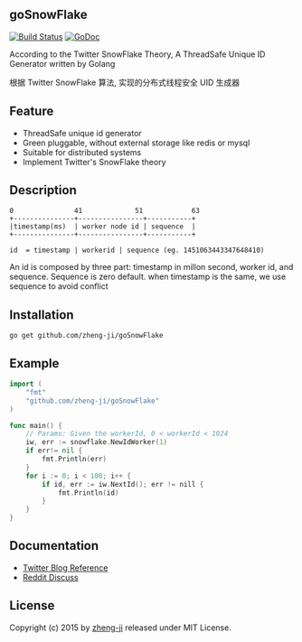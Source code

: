 ## goSnowFlake

[![Build Status](https://travis-ci.org/zheng-ji/goSnowFlake.svg)](https://travis-ci.org/zheng-ji/goSnowFlake)
[![GoDoc](https://godoc.org/github.com/zheng-ji/goSnowFlake?status.svg)](https://godoc.org/github.com/zheng-ji/goSnowFlake)

According to the Twitter SnowFlake Theory, A ThreadSafe Unique ID  Generator written by Golang

根据 Twitter SnowFlake 算法, 实现的分布式线程安全 UID 生成器

Feature
--------

* ThreadSafe unique id generator
* Green pluggable, without external storage like redis or mysql
* Suitable for distributed systems
* Implement Twitter's SnowFlake theory


Description
-----------


```
0               41	           51			 63
+---------------+----------------+-----------+
|timestamp(ms)  | worker node id | sequence	 |
+---------------+----------------+-----------+

id  = timestamp | workerid | sequence (eg. 1451063443347648410)

```

An id is composed by three part: timestamp in millon second, worker id, and sequence. Sequence is zero default. when timestamp is the same, we use sequence to avoid conflict



Installation
-------------

```
go get github.com/zheng-ji/goSnowFlake
```

Example
-------

```go
import (
	"fmt"
	"github.com/zheng-ji/goSnowFlake"
)

func main() {
    // Params: Given the workerId, 0 < workerId < 1024
	iw, err := snowflake.NewIdWorker(1) 
	if err!= nil {
		fmt.Println(err)
	}
	for i := 0; i < 100; i++ {
		if id, err := iw.NextId(); err != nill {
			fmt.Println(id)
        }
	}
}
```

Documentation
-------------

- [Twitter Blog Reference](https://blog.twitter.com/2010/announcing-snowflake)
- [Reddit Discuss](https://www.reddit.com/comments/cajap/twitter_announces_snowflake_a_distributed_unique/)

License
-------

Copyright (c) 2015 by [zheng-ji](http://zheng-ji.info) released under MIT License.

